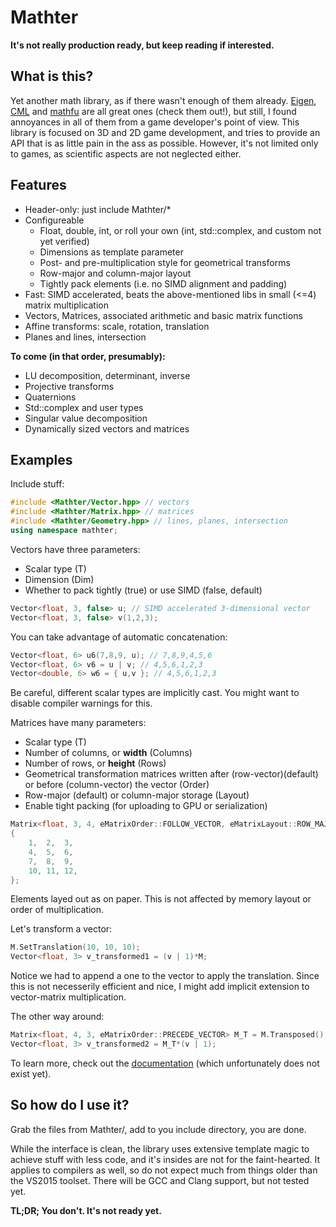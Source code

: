 Mathter
===
**It's not really production ready, but keep reading if interested.**

What is this?
---
Yet another math library, as if there wasn't enough of them already.
[Eigen](http://eigen.tuxfamily.org/), [CML](http://cmldev.net/) and [mathfu](https://github.com/google/mathfu) are all great ones (check them out!), but still, I found annoyances in all of them from a game developer's point of view.
This library is focused on 3D and 2D game development, and tries to provide an API that is as little pain in the ass as possible.
However, it's not limited only to games, as scientific aspects are not neglected either.

Features
---
- Header-only: just include Mathter/*
- Configureable
  - Float, double, int, or roll your own (int, std::complex, and custom not yet verified)
  - Dimensions as template parameter
  - Post- and pre-multiplication style for geometrical transforms
  - Row-major and column-major layout
  - Tightly pack elements (i.e. no SIMD alignment and padding)
- Fast: SIMD accelerated, beats the above-mentioned libs in small (<=4) matrix multiplication
- Vectors, Matrices, associated arithmetic and basic matrix functions
- Affine transforms: scale, rotation, translation
- Planes and lines, intersection

**To come (in that order, presumably):**
- LU decomposition, determinant, inverse
- Projective transforms
- Quaternions
- Std::complex and user types
- Singular value decomposition
- Dynamically sized vectors and matrices

Examples
---
Include stuff:
```c++
#include <Mathter/Vector.hpp> // vectors
#include <Mathter/Matrix.hpp> // matrices
#include <Mathter/Geometry.hpp> // lines, planes, intersection
using namespace mathter;
```

Vectors have three parameters:
- Scalar type (T)
- Dimension (Dim)
- Whether to pack tightly (true) or use SIMD (false, default)
```c++
Vector<float, 3, false> u; // SIMD accelerated 3-dimensional vector
Vector<float, 3, false> v(1,2,3);
```

You can take advantage of automatic concatenation:
```c++
Vector<float, 6> u6(7,8,9, u); // 7,8,9,4,5,6
Vector<float, 6> v6 = u | v; // 4,5,6,1,2,3
Vector<double, 6> w6 = { u,v }; // 4,5,6,1,2,3
```
Be careful, different scalar types are implicitly cast.
You might want to disable compiler warnings for this.

Matrices have many parameters:
- Scalar type (T)
- Number of columns, or **width** (Columns)
- Number of rows, or **height** (Rows)
- Geometrical transformation matrices written after (row-vector)(default) or before (column-vector) the vector (Order)
- Row-major (default) or column-major storage (Layout)
- Enable tight packing (for uploading to GPU or serialization)
```c++
Matrix<float, 3, 4, eMatrixOrder::FOLLOW_VECTOR, eMatrixLayout::ROW_MAJOR, false> M =
{
	1,	2,	3,
	4,	5,	6,
	7,	8,	9,
	10,	11,	12,
};
```
Elements layed out as on paper. This is not affected by memory layout or order of multiplication.

Let's transform a vector:
```c++
M.SetTranslation(10, 10, 10);
Vector<float, 3> v_transformed1 = (v | 1)*M;
```
Notice we had to append a one to the vector to apply the translation. Since this is not necesserily efficient and nice, I might add implicit extension to vector-matrix multiplication.

The other way around:
```c++
Matrix<float, 4, 3, eMatrixOrder::PRECEDE_VECTOR> M_T = M.Transposed();
Vector<float, 3> v_transformed2 = M_T*(v | 1);
```

To learn more, check out the [documentation](http://lmgtfy.com/?q=lack+of+documentation) (which unfortunately does not exist yet).


So how do I use it?
---
Grab the files from Mathter/, add to you include directory, you are done.

While the interface is clean, the library uses extensive template magic to achieve stuff with less code, and it's insides are not for the faint-hearted. It applies to compilers as well, so do not expect much from things older than the VS2015 toolset. There will be GCC and Clang support, but not tested yet.

**TL;DR; You don't. It's not ready yet.**



















